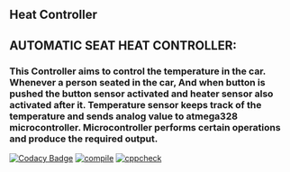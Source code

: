 ## Heat Controller
## AUTOMATIC SEAT HEAT CONTROLLER:
### This Controller aims to control the temperature in the car. Whenever a person seated in the car, And when button is pushed the button sensor activated and heater sensor also activated after it. Temperature sensor keeps track of the temperature and sends analog value to atmega328 microcontroller. Microcontroller performs certain operations and produce the required output.
[![Codacy Badge](https://app.codacy.com/project/badge/Grade/85144af3f5bf415f93198a746de422d2)](https://www.codacy.com/gh/naveenreddiedodla/M2-EmbSys/dashboard?utm_source=github.com&amp;utm_medium=referral&amp;utm_content=naveenreddiedodla/M2-EmbSys&amp;utm_campaign=Badge_Grade)
[![compile](https://github.com/naveenreddiedodla/M2-EmbSys/actions/workflows/compile.yml/badge.svg)](https://github.com/naveenreddiedodla/M2-EmbSys/actions/workflows/compile.yml)
[![cppcheck](https://github.com/naveenreddiedodla/M2-EmbSys/actions/workflows/cppcheck.yml/badge.svg)](https://github.com/naveenreddiedodla/M2-EmbSys/actions/workflows/cppcheck.yml)
